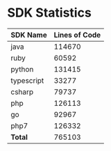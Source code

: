 # SDK Statistics

| SDK Name | Lines of Code |
| -------- | ------------- |
| java | 114670 |
| ruby | 60592 |
| python | 131415 |
| typescript | 33277 |
| csharp | 79737 |
| php | 126113 |
| go | 92967 |
| php7 | 126332 |
| **Total** | 765103 |

